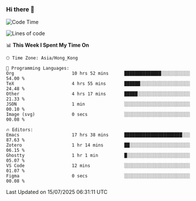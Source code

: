 ### Hi there 👋

<!--
**nicehiro/nicehiro** is a ✨ _special_ ✨ repository because its `README.md` (this file) appears on your GitHub profile.

Here are some ideas to get you started:

- 🔭 I’m currently working on ...
- 🌱 I’m currently learning ...
- 👯 I’m looking to collaborate on ...
- 🤔 I’m looking for help with ...
- 💬 Ask me about ...
- 📫 How to reach me: ...
- 😄 Pronouns: ...
- ⚡ Fun fact: ...
-->

<!--START_SECTION:waka-->
![Code Time](http://img.shields.io/badge/Code%20Time-804%20hrs%2026%20mins-blue)

![Lines of code](https://img.shields.io/badge/From%20Hello%20World%20I%27ve%20Written-1.7%20million%20lines%20of%20code-blue)

📊 **This Week I Spent My Time On** 

```text
🕑︎ Time Zone: Asia/Hong_Kong

💬 Programming Languages: 
Org                      10 hrs 52 mins      ██████████████░░░░░░░░░░░   54.00 % 
TeX                      4 hrs 55 mins       ██████░░░░░░░░░░░░░░░░░░░   24.48 % 
Other                    4 hrs 17 mins       █████░░░░░░░░░░░░░░░░░░░░   21.33 % 
JSON                     1 min               ░░░░░░░░░░░░░░░░░░░░░░░░░   00.10 % 
Image (svg)              0 secs              ░░░░░░░░░░░░░░░░░░░░░░░░░   00.08 % 

🔥 Editors: 
Emacs                    17 hrs 38 mins      ██████████████████████░░░   87.63 % 
Zotero                   1 hr 14 mins        ██░░░░░░░░░░░░░░░░░░░░░░░   06.15 % 
Ghostty                  1 hr 1 min          █░░░░░░░░░░░░░░░░░░░░░░░░   05.07 % 
VS Code                  12 mins             ░░░░░░░░░░░░░░░░░░░░░░░░░   01.07 % 
Figma                    0 secs              ░░░░░░░░░░░░░░░░░░░░░░░░░   00.08 % 
```


 Last Updated on 15/07/2025 06:31:11 UTC
<!--END_SECTION:waka-->

